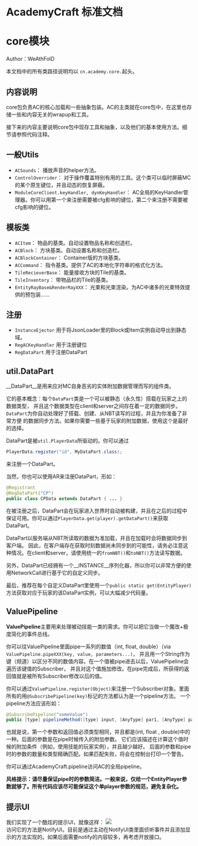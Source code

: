 ﻿# AcademyCraft 标准文档
# core模块


Author：WeAthFolD

本文档中的所有类路径说明均以 ```cn.academy.core.```起头。

内容说明
---

core包负责AC的核心加载和一些抽象包装。AC的主类就在core包中，在这里也存储一些和内容无关的wrapup和工具。

接下来的内容主要说明core包中现存工具和抽象，以及他们的基本使用方法。细节请参照代码注释。



一般Utils
---

* ```ACSounds```： 播放声音的helper方法。
* ```ControlOverrider```： 对于操作覆盖特别有用的工具。这个类可以临时屏蔽MC的某个原生键位，并且动态的恢复屏蔽。
* ```ModuleCoreClient.keyHandler, dynKeyHandler```： AC全局的KeyHandler管理器。你可以用第一个来注册需要被cfg影响的键位，第二个来注册不需要被cfg影响的键位。




模板类
---

* ```ACItem```： 物品的基类。自动设置物品名称和创造栏。
* ```ACBlock```： 方块基类。自动设置名称和创造栏。
* ```ACBlockContainer```： Container版的方块基类。
* ```ACCommand```： 指令基类。提供了AC的本地化字符串的格式化方法。
* ```TileRecieverBase```： 能量接收方块的Tile的基类。
* ```TileInventory```： 带物品栏的Tile的基类。
* ```EntityRayBase&RenderRayXXX```： 光束和光束渲染。为AC中诸多的光束特效提供的预包装……


注册
---
* ```InstanceEjector``` 用于将JsonLoader里的Block或Item实例自动导出到静态域。
* ```RegACKeyHandler``` 用于注册键位
* ```RegDataPart``` 用于注册DataPart


util.DataPart
---

__DataPart__是用来应对MC自身恶劣的实体附加数据管理而写的组件类。

它的基本概念：每个```DataPart```类是一个可以被静态（永久性）搭载在玩家之上的数据类型，
并且这个数据类型在client和server之间存在着一定的数据同步。```DataPart```为你自动处理好了搭载、创建、从NBT读写的过程，并且为你准备了非常方便
的数据同步方法。如果你需要一些基于玩家的附加数据，使用这个是最好的选择。

DataPart是被```util.PlayerData```所驱动的。你可以通过

```java
PlayerData.register("id", MyDataPart.class);
```

来注册一个DataPart。

当然，你也可以使用AR来注册DataPart，形如：

```java
@Registrant
@RegDataPart("CP")
public class CPData extends DataPart { ... }
```

在被注册之后，DataPart会在玩家进入世界时自动被构建，并且在之后的过程中保证可用。你可以通过```PlayerData.get(player).getDataPart()```来获取DataPart。

DataPart以服务端从NBT所读取的数据为准加载，并且在加载时会将数据同步到客户端。
因此，在客户端存在获取时刻数据尚未同步到的可能性，请务必注意这种情况。在client和server，请使用统一的```fromNBT()```和```toNBT()```方法读写数据。

另外，DataPart已经拥有一个__INSTANCE__序列化器，所以你可以非常方便的使用NetworkCall进行基于它的自定义同步。

最后，推荐在每个自定义DataPart里使用一个```public static get(EntityPlayer)```方法获取对应于玩家的该DataPart实例，可以大幅减少代码量。


ValuePipeline
---

 **ValuePipeline**主要用来处理被动技能一类的需求。你可以把它当做一个魔改+极度简化的事件总线。

你可以往ValuePipeline里面pipe一系列的数值（int, float, double）（via ```ValuePipeline.pipeXXX(key, value, parameters...)```，
并且用一个String作为键（频道）以区分不同的数值内容。在一个值被pipe进去以后，ValuePipeline会遍历该键值的Subscriber，
并且对这个值施加修改。在pipe完成后，所获得的返回值就是被所有Subscriber修改以后的值。

你可以通过```ValuePipeline.register(Object)```来注册一个Subscriber对象。里面所有的用```@SubscribePipeline(key)```标记的方法都认为是一个pipeline方法。
一个pipeline方法应该形如：

```java
@SubscribePipeline("someValue")
public [type] pipelineMethod([type] input, [AnyType] par1, [AnyType] par2, ...);
```

也就是说，第一个参数和返回值必须类型相同，并且都是(int, float , double)中的一种。后面的参数是在pipe时候传入的附加参数。
它们应该描述在计算这个值时候的附加条件（例如，使用技能的玩家实例），并且越少越好。
后面的参数和pipe时的参数的数量和类型精确匹配。如果匹配失败，将会在控制台打印一个警告。

你可以通过AcademyCraft.pipeline访问AC的全局pipeline。

**风格提示：请尽量保证pipe时的参数简洁。一般来说，仅给一个EntityPlayer参数就够了。所有代码应该尽可能保证这个单player参数的规范，避免复杂化。**

提示UI
---
我们实现了一个酷炫的提示UI，就像这样：
![](https://raw.githubusercontent.com/LambdaInnovation/AcademyCraft/master/blob/ui0.jpg)  
访问它的方法是NotifyUI。目前是通过主动在NotifyUI类里面侦听事件并且添加显示的方法实现的。如果后面需要notify的内容较多，再考虑开放接口。
